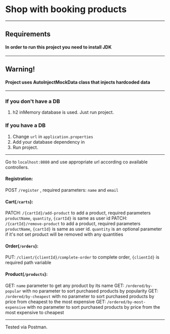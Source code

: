 # Shop with booking products
***

## Requirements
#### In order to run this project you need to install JDK
***
## Warning!
#### Project uses AutoInjectMockData class that injects hardcoded data
***

### If you don't have a DB
1. h2 inMemory database is used. Just run project.

### If you have a DB
1. Change `url` in `application.properties`
2. Add your database dependency in 
3. Run project.
***

Go to `localhost:8080` and use appropriate url according co available controllers.

#### Registration:
POST `/register` , required parameters: `name` and `email`
#### Cart(`/carts`):
PATCH: `/{cartId}/add-product` to add a product, required parameters `productName`, `quantity`, `{cartId}` is same as user id
PATCH: `/{cartId}/remove-product` to add a product, required parameters `productName`, `{cartId}` is same as user id. `quantity` is an optional parameter if it's not set product will be removed with any quantities
#### Order(`/orders`):
PUT: `/client/{clientId}/complete-order` to complete order, `{clientId}` is required path variable
####  Product(`/products`):
GET: `name` parameter to get any product by its name
GET: `/ordered/by-popular` with no parameter to sort purchased products by popularity
GET: `/ordered/by-cheapest` with no parameter to sort purchased products by price from cheapest to the most expensive
GET: `/ordered/by-most-expensive` with no parameter to sort purchased products by price from the most expensive to cheapest

***

Tested via Postman.
